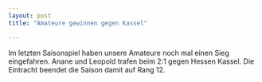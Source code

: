 ```yaml
---
layout: post
title: "Amateure gewinnen gegen Kassel"

---
```


Im letzten Saisonspiel haben unsere Amateure noch mal einen Sieg eingefahren. Anane und Leopold trafen beim 2:1 gegen Hessen Kassel. Die Eintracht beendet die Saison damit auf Rang 12.


